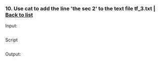 ### <a id='task_10'>10. Use cat to add the line 'the sec 2' to the text file tf_3.txt</a>  |  [Back to list](#back_to_list)

Input:
``` bash

```

Script
```

```

Output:
```

```
